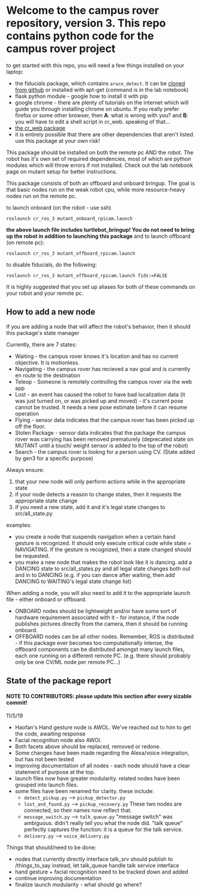 # Welcome to the campus rover repository, version 3. This repo contains python code for the campus rover project

to get started with this repo, you will need a few things installed on your laptop:
* the fiducials package, which contains `aruco_detect`. It can be [cloned from github](https://github.com/UbiquityRobotics/fiducials) or installed with apt-get (command is in the lab notebook)
* flask python module - google how to install it with pip
* google chrome - there are plenty of tutorials on the internet which will guide you through installing chrome on ubuntu. If you really prefer firefox or some other browser, then **A**: what is wrong with you? and **B**: you will have to edit a shell script in cr_web. speaking of that...
* [the cr_web package](https://github.com/campusrover/cr_web/tree/mutant)
* it is entirely possible that there are other dependencies that aren't listed. use this package at your own risk!

This package should be installed on both the remote pc AND the robot. The robot has it's own set of required dependencies, most of which are python modules which will throw errors if not installed. Check out the lab notebook page on mutant setup for better instructions.

This package consists of both an offboard and onboard bringup. The goal is that basic nodes run on the weak robot cpu, while more resource-heavy nodes run on the remote pc.

to launch onboard (on the robot - use ssh)
```
roslaunch cr_ros_3 mutant_onboard_rpicam.launch
```
**the above launch file includes turtlebot_bringup! You do not need to bring up the robot in addition to launching this package**
and to launch offboard (on remote pc):
```
roslaunch cr_ros_3 mutant_offboard_rpicam.launch
```
to disable fiducials, do the following:
```
roslaunch cr_ros_3 mutant_offboard_rpicam.launch fids:=FALSE
```

It is highly suggested that you set up aliases for both of these commands on your robot and your remote pc. 

## How to add a new node
If you are adding a node that will affect the robot's behavior, then it should this package's state manager

Currently, there are 7 states:
* Waiting - the campus rover knows it's location and has no current objective. It is motionless. 
* Navigating - the campus rover has recieved a nav goal and is currently en route to the destination
* Teleop - Someone is remotely controlling the campus rover via the web app
* Lost - an event has caused the robot to have bad localization data (it was just turned on, or was picked up and moved) - it's current pose cannot be trusted. It needs a new pose estimate before it can resume operation
* Flying - sensor data indicates that the campus rover has been picked up off the floor. 
* Stolen Package - sensor data indicates that the package the campus rover was carrying has been removed prematurely (deprecated state on MUTANT until a touch/ weight sensor is added to the top of the robot)
* Search - the campus rover is lookng for a person using CV. (State added by gen3 for a specific purpose)

Always ensure: 
1. that your new node will only perform actions while in the appropriate state
2. if your node detects a reason to change states, then it requests the appropriate state change
3. if you need a new state, add it and it's legal state changes to src/all_state.py

examples: 
* you create a node that suspends navigation when a certain hand gesture is recognized. It should only execute critical code while state = NAVIGATING. If the gesture is recognized, then a state changed should be requested. 
* you make a new node that makes the robot look like it is dancing. add a DANCING state to src/all_states.py and all legal state changes both out and in to DANCING (e.g. if you can dance after waiting, then add DANCING to WAITING's legal state change list)

When adding a node, you will also need to add it to the appropriate launch file - either onboard or offboard. 
* ONBOARD nodes should be lightweight and/or have some sort of hardware requirement associated with it - for instance, if the node publishes pictures directly from the camera, then it should be running onboard. 
* OFFBOARD nodes can be all other nodes. Remember, ROS is distributed - if this package ever becomes too computationally intense, the offboard components can be distributed amongst many launch files, each one running on a different remote PC. (e.g. there should probably only be one CV/ML node per remote PC...)


## State of the package report
#### NOTE TO CONTRIBUTORS: please update this section after every sizable commit!
11/5/19
* Haofan's Hand gesture node is AWOL. We've reached out to him to get the code, awaiting response
* Facial recognition node also AWOl. 
* Both facets above should be replaced, removed or redone. 
* Some changes have been made regarding the Alexa/voice integration, but has not been tested
* improving documentation of all nodes - each node should have a clear statement of purpose at the top. 
* launch files now have greater modularity. related nodes have been grouped into launch files. 
* some files have been renamed for clarity. these include: 
    * `detect_pickup.py` --> `pickup_detector.py`
    * `lost_and_found.py` --> `pickup_recovery.py` These two nodes are connected, so their names now reflect that. 
    * `message_switch.py` --> `talk_queue.py` "message switch" was ambiguous. didn't really tell you what the node did. "talk queue" perfectly captures the function: it is a queue for the talk service. 
    * `delivery.py` --> `voice_delivery.py`

Things that should/need to be done:
* nodes that currently directly interface talk_srv should publish to /things_to_say instead, let talk_queue handle talk service interface
* hand gesture + facial recognition need to be tracked down and added
* continue improving documentation
* finalize launch modularity - what should go where?
